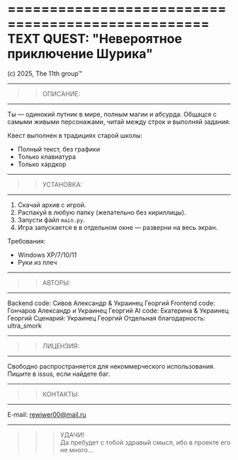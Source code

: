 ==================================================
           TEXT QUEST: "Невероятное приключение Шурика"
==================================================

(с) 2025, The 11th group™

--------------------------------------------------
>> ОПИСАНИЕ:
--------------------------------------------------

Ты — одинокий путник в мире, полным магии и абсурда.
Общацся с самыми живыми персонажами, читай между строк и выполняй задания.

Квест выполнен в традициях старой школы:
- Полный текст, без графики
- Только клавиатура
- Только хардкор

--------------------------------------------------
>> УСТАНОВКА:
--------------------------------------------------

1. Скачай архив с игрой.
2. Распакуй в любую папку (желательно без кириллицы).
3. Запусти файл `main.py`.
4. Игра запускается в в отдельном окне — разверни на весь экран.

Требования:
- Windows XP/7/10/11
- Руки из плеч

--------------------------------------------------
>> АВТОРЫ:
--------------------------------------------------

Backend code: Сивов Александр & Украинец Георгий 
Frontend code: Гончаров Александр и Украинец Георгий 
AI code: Екатерина & Украинец Георгий 
Сценарий: Украинец Георгий 
Отдельная благодарность: ultra_smork

--------------------------------------------------
>> ЛИЦЕНЗИЯ:
--------------------------------------------------

Свободно распространяется для некоммерческого использования.  
Пишите в issus, если найдете баг.

--------------------------------------------------
>> КОНТАКТЫ:
--------------------------------------------------

E-mail: rewiwer00@mail.ru  

--------------------------------------------------
>>> УДАЧИ!  
>>> Да пребудет с тобой здравый смысл, ибо в проекте его не много...
